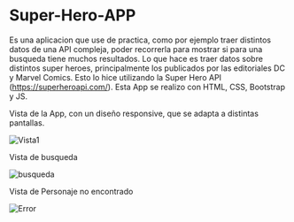 # Super-Hero-APP

Es una aplicacion que use de practica, como por ejemplo traer distintos datos de una API compleja, poder recorrerla para mostrar si para una busqueda tiene muchos resultados. Lo que hace es traer datos sobre distintos super heroes, principalmente los publicados por las editoriales DC y Marvel Comics. Esto lo hice utilizando la Super Hero API  (https://superheroapi.com/). Esta App se realizo con HTML, CSS, Bootstrap y JS.

Vista de la App, con un diseño responsive, que se adapta a distintas pantallas.

![Vista1](https://user-images.githubusercontent.com/68312629/134755454-a0ebbb34-88db-42e4-9ba2-b6e1e8c88de9.png)

Vista de busqueda 

![busqueda](https://user-images.githubusercontent.com/68312629/134755486-d26e0dae-ba85-4000-8a0b-a9497d2c15a6.png)

Vista de Personaje no encontrado

![Error](https://user-images.githubusercontent.com/68312629/134755526-da534309-08b4-4ac1-997c-a1f5a239dd72.png)




